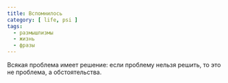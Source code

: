 ```yaml
---
title: Вспомнилось
category: [ life, psi ]
tags:
  - размышлизмы
  - жизнь
  - фразы
---
```

Всякая проблема имеет решение: если проблему нельзя решить, то это не проблема, а обстоятельства.
